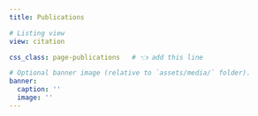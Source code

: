 ```yaml
---
title: Publications

# Listing view
view: citation

css_class: page-publications   # 👈 add this line

# Optional banner image (relative to `assets/media/` folder).
banner:
  caption: ''
  image: ''
---
```

